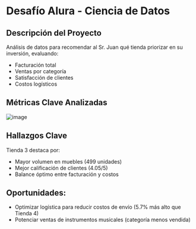 # Desafío Alura - Ciencia de Datos

## Descripción del Proyecto

Análisis de datos para recomendar al Sr. Juan qué tienda priorizar en su inversión, evaluando:

* Facturación total
* Ventas por categoría
* Satisfacción de clientes
* Costos logísticos

## Métricas Clave Analizadas


![image](https://github.com/user-attachments/assets/3b3122e0-a83b-4c95-9759-30caf81542b1)

## Hallazgos Clave

Tienda 3 destaca por:

* Mayor volumen en muebles (499 unidades)
* Mejor calificación de clientes (4.05/5)
* Balance óptimo entre facturación y costos
## Oportunidades:

* Optimizar logística para reducir costos de envío (5.7% más alto que Tienda 4)
* Potenciar ventas de instrumentos musicales (categoría menos vendida)
